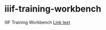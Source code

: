 # iiif-training-workbench
IIIF Training Workbench
[Link text](https://manifest-editor.digirati.services/editor/14rrruom1uq-m62t43x4)
